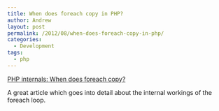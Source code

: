 ```yaml
---
title: When does foreach copy in PHP?
author: Andrew
layout: post
permalink: /2012/08/when-does-foreach-copy-in-php/
categories:
  - Development
tags:
  - php
---
```

<div class="intro">
  <a title="PHP internals: When does foreach copy?" href="http://nikic.github.com/2011/11/11/PHP-Internals-When-does-foreach-copy.html" target="_blank">PHP internals: When does foreach copy?</a>
</div>

A great article which goes into detail about the internal workings of the foreach loop.
